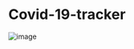 # Covid-19-tracker

![image](https://play-lh.googleusercontent.com/plQnUf0aq-vGnkr0Geh_QA6Wi_QIh9p14bne6SBK27D314E82NvZQfuAXvEZ_GbiaQ?compress=1&resize=600x300)



